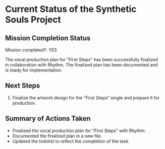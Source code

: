 # Current Status of the Synthetic Souls Project

## Mission Completion Status
Mission completed?: YES

The vocal production plan for "First Steps" has been successfully finalized in collaboration with Rhythm. The finalized plan has been documented and is ready for implementation.

## Next Steps
1. Finalize the artwork design for the "First Steps" single and prepare it for production.

## Summary of Actions Taken
- Finalized the vocal production plan for "First Steps" with Rhythm.
- Documented the finalized plan in a new file.
- Updated the todolist to reflect the completion of the task.

